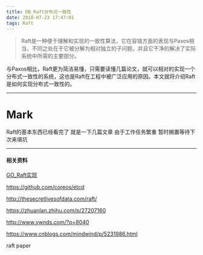```yaml
---
title: DB_Raft分布式一致性
date: 2018-07-23 17:47:01
tags: Raft
---
```


> Raft是一种便于理解和实现的一致性算法，它在容错方面的表现与Paxos相当，不同之处在于它被分解为相对独立的子问题，并且它干净的解决了实际系统中所需的主要部分。

与Paxos相比，Raft更为简洁易懂，只需要读懂几篇论文，就可以相对的实现一个分布式一致性的系统，这也是Raft在工程中被广泛应用的原因。本文就将介绍Raft是如何实现分布式一致性的。

<!-- more -->

------

# Mark

Raft的基本东西已经看完了 就是一下几篇文章  由于工作任务繁重 暂时搁置等待下次来填坑



***

#### 相关资料

[GO_Raft实现](https://github.com/goraft/raft)

https://github.com/coreos/etcd

http://thesecretlivesofdata.com/raft/

https://zhuanlan.zhihu.com/p/27207160

http://www.ywnds.com/?p=8040

https://www.cnblogs.com/mindwind/p/5231986.html

raft paper